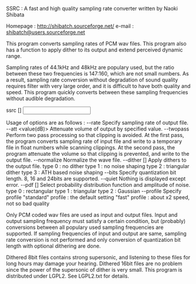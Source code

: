 
  SSRC : A fast and high quality sampling rate converter
                                           written by Naoki Shibata


Homepage : http://shibatch.sourceforge.net/
e-mail   : shibatch@users.sourceforge.net


<Features> This program converts sampling rates of PCM wav files. This
program also has a function to apply dither to its output and extend
perceived dynamic range.

Sampling rates of 44.1kHz and 48kHz are populary used, but the ratio
between these two frequencies is 147:160, which are not small numbers.
As a result, sampling rate conversion without degradation of sound
quality requires filter with very large order, and it is difficult to
have both quality and speed. This program quickly converts between
these sampling frequencies without audible degradation.

<Usage>

ssrc [<options>] <input wav file> <output wav file>

Usage of options are as follows :
  --rate <sampling rate>
    Specify sampling rate of output file.
  --att <value(dB)>
    Attenuate volume of output by specified value.
  --twopass
    Perform two pass processing so that clipping is avoided.
    At the first pass, the program converts sampling rate of input file and
    write to a temporary file in float numbers while scanning clippings. At
    the second pass, the program attenuate the volume so that clipping is
    prevented, and write to the output file.
  --normalize
    Normalize the wave file.
  --dither [<type>]
    Apply dithers to the output file.
      type 0 : no dither
      type 1 : no noise shaping
      type 2 : triangular dither
      type 3 : ATH based noise shaping
  --bits
    Specify quantization bit length. 8, 16 and 24bits are supported.
  --quiet
    Nothing is displayed except error.
  --pdf <type> [<amp>]
    Select probability distribution function and amplitude of noise.
      type 0 : rectangular
      type 1 : triangular
      type 2 : Gaussian
  --profile
    Specify profile
      "standard" profile : the default setting
      "fast"     profile : about x2 speed, not so bad quality

  Only PCM coded wav files are used as input and output files.
  Input and output sampling frequency must satisfy a certain condition, but
(probably) conversions between all populary used sampling frequencies are
supported.
  If sampling frequencies of input and output are same, sampling rate
conversion is not performed and only conversion of quantization bit length
with optional dithering are done.


<Caveats>
  Dithered 8bit files contains strong supersonic, and listening to these
files for long hours may damage your hearing. Dithered 16bit files are no
problem since the power of the supersonic of dither is very small.


<Conditions of distribution>
  This program is distributed under LGPL2. See LGPL2.txt for details.
  
